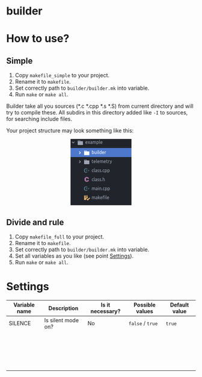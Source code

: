 # builder


# How to use?

## Simple

1. Copy `makefile_simple` to your project.
2. Rename it to `makefile`.
3. Set correctly path to `builder/builder.mk` into variable.
4. Run `make` or `make all`.

Builder take all you sources (\*.c \*.cpp \*.s \*.S) from current directory and will try to compile these.
All subdirs in this directory added like `-I` to sources, for searching include files.

Your project structure may look something like this:

<div style="text-align:center"><img src ="Project_structure.png" /></div>

## Divide and rule

1. Copy `makefile_full` to your project.
2. Rename it to `makefile`.
3. Set correctly path to `builder/builder.mk` into variable.
5. Set all variables as you like (see point [Settings]()).
4. Run `make` or `make all`.

# Settings

| Variable name | Description | Is it necessary? |Possible values | Default value	|
|---	|---	|---	|---	|---	|
| SILENCE | Is silent mode on? 	| No | `false` / `true` | `true` |
|   	|   	|   	|   	|   	|
|   	|   	|   	|   	|   	|
|   	|   	|   	|   	|   	|
|   	|   	|   	|   	|   	|
|   	|   	|   	|   	|   	|
|   	|   	|   	|   	|   	|
|   	|   	|   	|   	|   	|
|   	|   	|   	|   	|   	|
|   	|   	|   	|   	|   	|
|   	|   	|   	|   	|   	|
|   	|   	|   	|   	|   	|
|   	|   	|   	|   	|   	|
|   	|   	|   	|   	|   	|
|   	|   	|   	|   	|   	|
|   	|   	|   	|   	|   	|
|   	|   	|   	|   	|   	|
|   	|   	|   	|   	|   	|
|   	|   	|   	|   	|   	|
|   	|   	|   	|   	|   	|
|   	|   	|   	|   	|   	|
